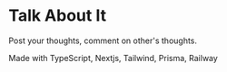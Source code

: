 # Talk About It

Post your thoughts, comment on other's thoughts.

Made with TypeScript, Nextjs, Tailwind, Prisma, Railway
